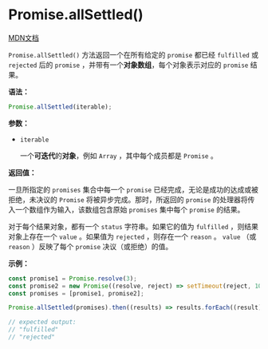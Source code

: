 # Promise.allSettled()

[MDN文档](https://developer.mozilla.org/zh-CN/docs/Web/JavaScript/Reference/Global_Objects/Promise/allSettled)

`Promise.allSettled()` 方法返回一个在所有给定的 `promise` 都已经 `fulfilled` 或 `rejected` 后的 `promise` ，并带有一个**对象数组**，每个对象表示对应的 `promise` 结果。

**语法：**

``` javascript
Promise.allSettled(iterable);
```

**参数：**

* `iterable`

  一个**可迭代**的**对象**，例如 `Array` ，其中每个成员都是 `Promise` 。

**返回值：**

一旦所指定的 `promises` 集合中每一个 `promise` 已经完成，无论是成功的达成或被拒绝，未决议的 `Promise` 将被异步完成。那时，所返回的 `promise` 的处理器将传入一个数组作为输入，该数组包含原始 `promises` 集中每个 `promise` 的结果。

对于每个结果对象，都有一个 `status` 字符串。如果它的值为 `fulfilled` ，则结果对象上存在一个 `value` 。如果值为 `rejected` ，则存在一个 `reason` 。 `value` （或 `reason` ）反映了每个 `promise` 决议（或拒绝）的值。

**示例：**

``` javascript
const promise1 = Promise.resolve(3);
const promise2 = new Promise((resolve, reject) => setTimeout(reject, 100, 'foo'));
const promises = [promise1, promise2];

Promise.allSettled(promises).then((results) => results.forEach((result) => console.log(result.status)));

// expected output:
// "fulfilled"
// "rejected"
```
